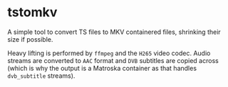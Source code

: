 # tstomkv

A simple tool to convert TS files to MKV containered files, shrinking their size if possible.

Heavy lifting is performed by `ffmpeg` and the `H265` video codec. Audio streams are converted to `AAC` format and `DVB` subtitles are copied across (which is why the output is a Matroska container as that handles `dvb_subtitle` streams).